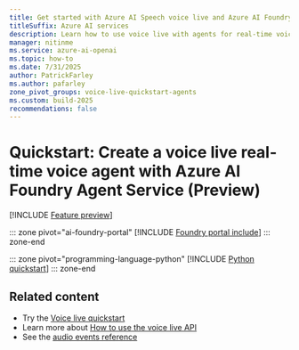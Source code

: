 ```yaml
---
title: Get started with Azure AI Speech voice live and Azure AI Foundry Agent Service
titleSuffix: Azure AI services
description: Learn how to use voice live with agents for real-time voice agents with Azure AI Speech.
manager: nitinme
ms.service: azure-ai-openai
ms.topic: how-to
ms.date: 7/31/2025
author: PatrickFarley
ms.author: pafarley
zone_pivot_groups: voice-live-quickstart-agents
ms.custom: build-2025
recommendations: false
---
```


# Quickstart: Create a voice live real-time voice agent with Azure AI Foundry Agent Service (Preview)

[!INCLUDE [Feature preview](./includes/previews/preview-generic.md)]

::: zone pivot="ai-foundry-portal"
[!INCLUDE [Foundry portal include](./includes/quickstarts/voice-live-agents/ai-foundry.md)]
::: zone-end

::: zone pivot="programming-language-python"
[!INCLUDE [Python quickstart](./includes/quickstarts/voice-live-agents/python.md)]
::: zone-end



## Related content

- Try the [Voice live quickstart](./voice-live-quickstart.md)
- Learn more about [How to use the voice live API](./voice-live-how-to.md)
- See the [audio events reference](/azure/ai-foundry/openai/realtime-audio-reference?context=/azure/ai-services/speech-service/context/context)
